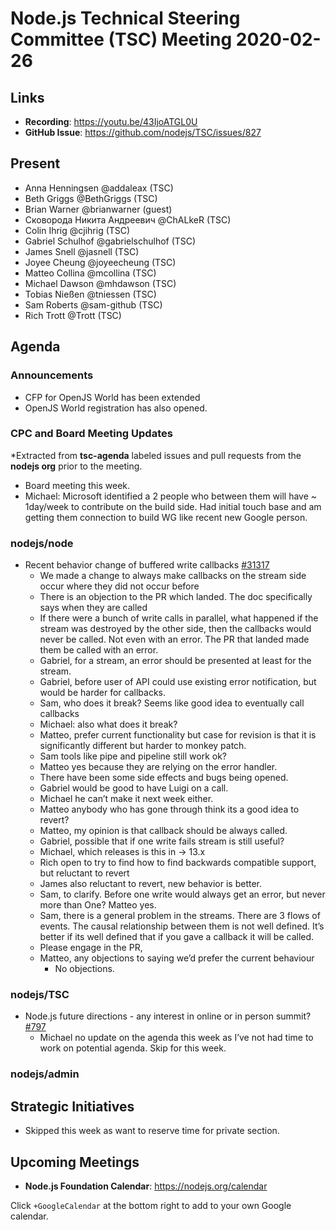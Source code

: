 # Node.js Technical Steering Committee (TSC) Meeting 2020-02-26

## Links

* **Recording**:  <https://youtu.be/43IjoATGL0U>
* **GitHub Issue**: <https://github.com/nodejs/TSC/issues/827>

## Present

* Anna Henningsen @addaleax (TSC)
* Beth Griggs @BethGriggs (TSC)
* Brian Warner @brianwarner (guest)
* Сковорода Никита Андреевич @ChALkeR (TSC)
* Colin Ihrig @cjihrig (TSC)
* Gabriel Schulhof @gabrielschulhof (TSC)
* James Snell @jasnell (TSC)
* Joyee Cheung @joyeecheung (TSC)
* Matteo Collina @mcollina (TSC)
* Michael Dawson @mhdawson (TSC)
* Tobias Nießen @tniessen (TSC)
* Sam Roberts @sam-github (TSC)
* Rich Trott @Trott (TSC)

## Agenda

### Announcements

* CFP for OpenJS World has been extended
* OpenJS World registration has also opened.

### CPC and Board Meeting Updates

*Extracted from **tsc-agenda** labeled issues and pull requests from the **nodejs org** prior to the meeting.

* Board meeting this week.
* Michael: Microsoft identified a 2 people who between them will have ~ 1day/week to contribute
  on the build side.  Had initial touch base and am getting them connection to build WG like
  recent new Google person.

### nodejs/node

* Recent behavior change of buffered write callbacks [#31317](https://github.com/nodejs/node/issues/31317)
  * We made a change to always make callbacks on the stream side occur where they did not
    occur before
  * There is an objection to the PR which landed.  The doc specifically says when
    they are called
  * If there were a bunch of write calls in parallel, what happened if the stream was
    destroyed by the other side, then the callbacks would never be called. Not even
    with an error.  The PR that landed made them be called with an error.
  * Gabriel, for a stream, an error should be presented at least for the stream.
  * Gabriel, before user of API could use existing error notification, but would be
    harder for callbacks.
  * Sam, who does it break?  Seems like good idea to eventually call callbacks
  * Michael: also what does it break?
  * Matteo, prefer current functionality but case for revision is that it is significantly
    different but harder to monkey patch.
  * Sam tools like pipe and pipeline still work ok?
  * Matteo yes because they are relying on the error handler.
  * There have been some side effects and bugs being opened.
  * Gabriel would be good to have Luigi on a call.
  * Michael he can’t make it next week either.
  * Matteo anybody who has gone through think its a good idea to revert?
  * Matteo, my opinion is that callback should be always called.
  * Gabriel, possible that if one write fails stream is still useful?
  * Michael, which releases is this in -> 13.x
  * Rich open to try to find how to find backwards compatible support, but
    reluctant to revert
  * James also reluctant to revert, new behavior is better.
  * Sam, to clarify. Before one write would always get an error, but never more than
    One? Matteo yes.
  * Sam, there is a general problem in the streams. There are 3 flows of events. The causal
    relationship between them is not well defined.  It’s better if its well defined that if you
    gave a callback it will be called.
  * Please engage in the PR,
  * Matteo, any objections to saying we’d prefer the current behaviour
    * No objections.

### nodejs/TSC

* Node.js future directions - any interest in online or in person summit? [#797](https://github.com/nodejs/TSC/issues/797)
  * Michael no update on the agenda this week as I’ve not had time to
    work on potential agenda. Skip for this week.

### nodejs/admin

## Strategic Initiatives

* Skipped this week as want to reserve time for private section.

## Upcoming Meetings

* **Node.js Foundation Calendar**: <https://nodejs.org/calendar>

Click `+GoogleCalendar` at the bottom right to add to your own Google calendar.
